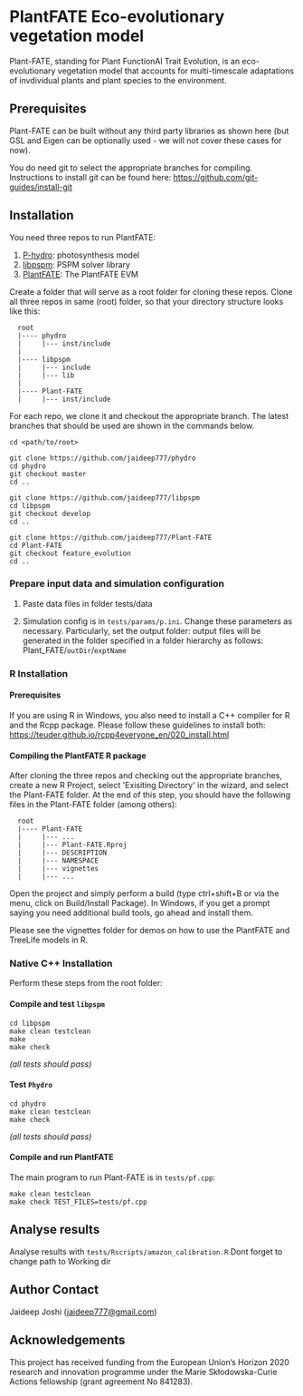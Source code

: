 # PlantFATE Eco-evolutionary vegetation model

Plant-FATE, standing for Plant FunctionAl Trait Evolution, is an eco-evolutionary vegetation model that accounts for multi-timescale adaptations of invdividual plants and plant species to the environment.

## Prerequisites

Plant-FATE can be built without any third party libraries as shown here (but GSL and Eigen can be optionally used - we will not cover these cases for now). 

You do need git to select the appropriate branches for compiling. Instructions to install git can be found here: https://github.com/git-guides/install-git

## Installation

You need three repos to run PlantFATE: 
1) [P-hydro](https://github.com/jaideep777/phydro): photosynthesis model
2) [libpspm](https://github.com/jaideep777/libpspm): PSPM solver library
3) [PlantFATE](https://github.com/jaideep777/Plant-FATE): The PlantFATE EVM

Create a folder that will serve as a root folder for cloning these repos. Clone all three repos in same (root) folder, so that your directory structure looks like this:

```
  root
  |---- phydro
  |     |--- inst/include
  |
  |---- libpspm
  |     |--- include
  |     |--- lib
  |
  |---- Plant-FATE
  |     |--- inst/include

```

For each repo, we clone it and checkout the appropriate branch. The latest branches that should be used are shown in the commands below. 

```
cd <path/to/root>

git clone https://github.com/jaideep777/phydro
cd phydro
git checkout master
cd ..

git clone https://github.com/jaideep777/libpspm
cd libpspm
git checkout develop
cd ..

git clone https://github.com/jaideep777/Plant-FATE
cd Plant-FATE
git checkout feature_evolution
cd ..

```

### Prepare input data and simulation configuration

1. Paste data files in folder tests/data

2. Simulation config is in `tests/params/p.ini`. Change these parameters as necessary. Particularly, set the output folder: output files will be generated in the folder specified in a folder hierarchy as follows:  Plant_FATE/`outDir`/`exptName`


### R Installation

#### Prerequisites 

If you are using R in Windows, you also need to install a C++ compiler for R and the Rcpp package. Please follow these guidelines to install both: https://teuder.github.io/rcpp4everyone_en/020_install.html  

#### Compiling the PlantFATE R package

After cloning the three repos and checking out the appropriate branches, create a new R Project, select 'Exisiting Directory' in the wizard, and select the Plant-FATE folder. At the end of this step, you should have the following files in the Plant-FATE folder (among others):

```
  root
  |---- Plant-FATE
  |     |--- ...
  |     |--- Plant-FATE.Rproj
  |     |--- DESCRIPTION
  |     |--- NAMESPACE
  |     |--- vignettes
  |     |--- ...
```

Open the project and simply perform a build (type ctrl+shift+B or via the menu, click on Build/Install Package). In Windows, if you get a prompt saying you need additional build tools, go ahead and install them.

Please see the vignettes folder for demos on how to use the PlantFATE and TreeLife models in R.

### Native C++ Installation

Perform these steps from the root folder:

#### Compile and test `libpspm`

```
cd libpspm
make clean testclean
make
make check
```

*(all tests should pass)*

#### Test `Phydro` 

```
cd phydro
make clean testclean
make check
```

*(all tests should pass)*

#### Compile and run PlantFATE

The main program to run Plant-FATE is in `tests/pf.cpp`:

```
make clean testclean
make check TEST_FILES=tests/pf.cpp
```

## Analyse results

Analyse results with `tests/Rscripts/amazon_calibration.R` 
Dont forget to change path to Working dir

## Author Contact

Jaideep Joshi (jaideep777@gmail.com)

## Acknowledgements

This project has received funding from the European Union’s Horizon 2020 research and innovation programme under the Marie Skłodowska-Curie Actions fellowship (grant agreement No 841283).


